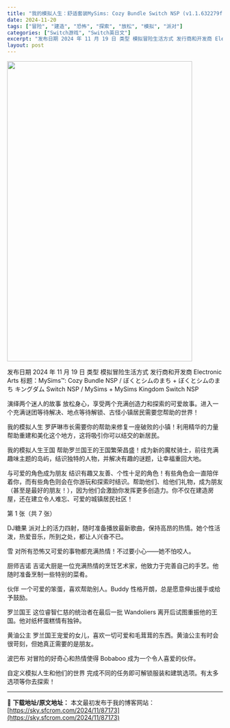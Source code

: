 ```yaml
---
title: "我的模拟人生：舒适套装MySims: Cozy Bundle Switch NSP (v1.1.632279f + v1.1.631226f)英日文"
date: 2024-11-20
tags: ["冒险", "建造", "恐怖", "探索", "放松", "模拟", "派对"]
categories: ["Switch游戏", "Switch英日文"]
excerpt: "发布日期 2024 年 11 月 19 日 类型 模拟冒险生活方式 发行商和开发商 Electronic Arts 标题：MySims™: Cozy Bundle NSP / ぼくとシムのまち + ぼくとシムのまち キングダム Switch NSP / MySims + MySims Kingdom&hellip;"
layout: post
---
```


<img class="aligncenter size-full wp-image-87174" src="https://sky.sfcrom.com/wp-content/uploads/2024/11/2024112010250738.webp" alt="" width="432" height="700" />

发布日期 2024 年 11 月 19 日
类型 模拟冒险生活方式
发行商和开发商 Electronic Arts
标题：MySims™: Cozy Bundle NSP / ぼくとシムのまち + ぼくとシムのまち キングダム Switch NSP / MySims + MySims Kingdom Switch NSP

演绎两个迷人的故事
放松身心，享受两个充满创造力和探索的可爱故事。进入一个充满谜团等待解决、地点等待解锁、古怪小镇居民需要您帮助的世界！

我的模拟人生
罗萨琳市长需要你的帮助来修复一座破败的小镇！利用精华的力量帮助重建和美化这个地方，这将吸引你可以结交的新居民。

我的模拟人生王国
帮助罗兰国王的王国繁荣昌盛！成为新的魔杖骑士，前往充满趣味主题的岛屿，结识独特的人物，并解决有趣的谜题，让幸福重回大地。

与可爱的角色成为朋友
结识有趣又友善、个性十足的角色！有些角色会一直陪伴着你，而有些角色则会在你游玩和探索时结识。帮助他们、给他们礼物，成为朋友（甚至是最好的朋友！），因为他们会激励你发挥更多创造力。你不仅在建造房屋，还在建立令人难忘、可爱的城镇居民社区！

第 1 张（共 7 张）

DJ糖果
派对上的活力四射，随时准备播放最新歌曲，保持高昂的热情。她个性活泼，热爱音乐，所到之处，都让人兴奋不已。

雪
对所有恐怖又可爱的事物都充满热情！不过要小心——她不怕咬人。

厨师吉诺
吉诺大厨是一位充满热情的烹饪艺术家，他致力于完善自己的手艺。他随时准备烹制一些特别的菜肴。

伙伴
一个可爱的笨蛋，喜欢帮助别人。Buddy 性格开朗，总是愿意伸出援手或给予鼓励。

罗兰国王
这位睿智仁慈的统治者在最后一批 Wandoliers 离开后试图重振他的王国。他对纸杯蛋糕情有独钟。

黄油公主
罗兰国王宠爱的女儿，喜欢一切可爱和毛茸茸的东西。黄油公主有时会很苛刻，但她真正需要的是朋友。

波巴布
对冒险的好奇心和热情使得 Bobaboo 成为一个令人喜爱的伙伴。

自定义模拟人生和他们的世界
完成不同的任务即可解锁服装和建筑选项。有太多选项等你去探索！

---
📖 **下载地址/原文地址：** 本文最初发布于我的博客网站：[https://sky.sfcrom.com/2024/11/87173](https://sky.sfcrom.com/2024/11/87173)

